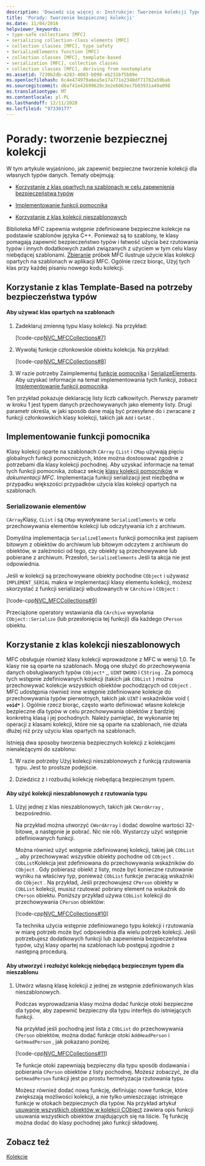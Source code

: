 ```yaml
---
description: 'Dowiedz się więcej o: Instrukcje: Tworzenie kolekcji Type-Safe'
title: 'Porady: tworzenie bezpiecznej kolekcji'
ms.date: 11/04/2016
helpviewer_keywords:
- type-safe collections [MFC]
- serializing collection-class elements [MFC]
- collection classes [MFC], type safety
- SerializeElements function [MFC]
- collection classes [MFC], template-based
- serialization [MFC], collection classes
- collection classes [MFC], deriving from nontemplate
ms.assetid: 7230b2db-4283-4083-b098-eb231bf5b89e
ms.openlocfilehash: 6c4e474979a6ea5e17a771e2340df71782a59bab
ms.sourcegitcommit: d6af41e42699628c3e2e6063ec7b03931a49a098
ms.translationtype: MT
ms.contentlocale: pl-PL
ms.lasthandoff: 12/11/2020
ms.locfileid: "97330177"
---
```

# <a name="how-to-make-a-type-safe-collection"></a>Porady: tworzenie bezpiecznej kolekcji

W tym artykule wyjaśniono, jak zapewnić bezpieczne tworzenie kolekcji dla własnych typów danych. Tematy obejmują:

- [Korzystanie z klas opartych na szablonach w celu zapewnienia bezpieczeństwa typów](#_core_using_template.2d.based_classes_for_type_safety)

- [Implementowanie funkcji pomocnika](#_core_implementing_helper_functions)

- [Korzystanie z klas kolekcji nieszablonowych](#_core_using_nontemplate_collection_classes)

Biblioteka MFC zapewnia wstępnie zdefiniowane bezpieczne kolekcje na podstawie szablonów języka C++. Ponieważ są to szablony, te klasy pomagają zapewnić bezpieczeństwo typów i łatwość użycia bez rzutowania typów i innych dodatkowych zadań związanych z użyciem w tym celu klasy niebędącej szablonami. [Zbieranie](../overview/visual-cpp-samples.md) próbek MFC ilustruje użycie klas kolekcji opartych na szablonach w aplikacji MFC. Ogólnie rzecz biorąc, Użyj tych klas przy każdej pisaniu nowego kodu kolekcji.

## <a name="using-template-based-classes-for-type-safety"></a><a name="_core_using_template.2d.based_classes_for_type_safety"></a> Korzystanie z klas Template-Based na potrzeby bezpieczeństwa typów

#### <a name="to-use-template-based-classes"></a>Aby używać klas opartych na szablonach

1. Zadeklaruj zmienną typu klasy kolekcji. Na przykład:

   [!code-cpp[NVC_MFCCollections#7](codesnippet/cpp/how-to-make-a-type-safe-collection_1.cpp)]

1. Wywołaj funkcje członkowskie obiektu kolekcja. Na przykład:

   [!code-cpp[NVC_MFCCollections#8](codesnippet/cpp/how-to-make-a-type-safe-collection_2.cpp)]

1. W razie potrzeby Zaimplementuj [funkcje pomocnika](reference/collection-class-helpers.md) i [SerializeElements](reference/collection-class-helpers.md#serializeelements). Aby uzyskać informacje na temat implementowania tych funkcji, zobacz [Implementowanie funkcji pomocnika](#_core_implementing_helper_functions).

Ten przykład pokazuje deklarację listy liczb całkowitych. Pierwszy parametr w kroku 1 jest typem danych przechowywanych jako elementy listy. Drugi parametr określa, w jaki sposób dane mają być przesyłane do i zwracane z funkcji członkowskich klasy kolekcji, takich jak `Add` i `GetAt` .

## <a name="implementing-helper-functions"></a><a name="_core_implementing_helper_functions"></a> Implementowanie funkcji pomocnika

Klasy kolekcji oparte na szablonach `CArray` `CList` i `CMap` używają pięciu globalnych funkcji pomocniczych, które można dostosować zgodnie z potrzebami dla klasy kolekcji pochodnej. Aby uzyskać informacje na temat tych funkcji pomocnika, zobacz sekcję [klasy kolekcji pomocników](reference/collection-class-helpers.md) w *dokumentacji MFC*. Implementacja funkcji serializacji jest niezbędna w przypadku większości przypadków użycia klas kolekcji opartych na szablonach.

### <a name="serializing-elements"></a><a name="_core_serializing_elements"></a> Serializowanie elementów

`CArray`Klasy, `CList` i są `CMap` wywoływane `SerializeElements` w celu przechowywania elementów kolekcji lub odczytywania ich z archiwum.

Domyślna implementacja `SerializeElements` funkcji pomocnika jest zapisem bitowym z obiektów do archiwum lub bitowym odczytem z archiwum do obiektów, w zależności od tego, czy obiekty są przechowywane lub pobierane z archiwum. Przesłoń, `SerializeElements` Jeśli ta akcja nie jest odpowiednia.

Jeśli w kolekcji są przechowywane obiekty pochodne `CObject` i używasz `IMPLEMENT_SERIAL` makra w implementacji klasy elementu kolekcji, możesz skorzystać z funkcji serializacji wbudowanych w `CArchive` i `CObject` :

[!code-cpp[NVC_MFCCollections#9](codesnippet/cpp/how-to-make-a-type-safe-collection_3.cpp)]

Przeciążone operatory wstawiania dla `CArchive` wywołania `CObject::Serialize` (lub przesłonięcia tej funkcji) dla każdego `CPerson` obiektu.

## <a name="using-nontemplate-collection-classes"></a><a name="_core_using_nontemplate_collection_classes"></a> Korzystanie z klas kolekcji nieszablonowych

MFC obsługuje również klasy kolekcji wprowadzone z MFC w wersji 1,0. Te klasy nie są oparte na szablonach. Mogą one służyć do przechowywania danych obsługiwanych typów `CObject*` ,, `UINT` `DWORD` i `CString` . Za pomocą tych wstępnie zdefiniowanych kolekcji (takich jak `CObList` ) można przechowywać kolekcje wszystkich obiektów pochodzących od `CObject` . MFC udostępnia również inne wstępnie zdefiniowane kolekcje do przechowywania typów pierwotnych, takich jak `UINT` i wskaźników void ( **`void*`** ). Ogólnie rzecz biorąc, często warto definiować własne kolekcje bezpieczne dla typów w celu przechowywania obiektów z bardziej konkretną klasą i jej pochodnych. Należy pamiętać, że wykonanie tej operacji z klasami kolekcji, które nie są oparte na szablonach, nie działa dłużej niż przy użyciu klas opartych na szablonach.

Istnieją dwa sposoby tworzenia bezpiecznych kolekcji z kolekcjami nienależącymi do szablonu:

1. W razie potrzeby Użyj kolekcji nieszablonowych z funkcją rzutowania typu. Jest to prostsze podejście.

1. Dziedzicz z i rozbuduj kolekcję niebędącą bezpiecznym typem.

#### <a name="to-use-the-nontemplate-collections-with-type-casting"></a>Aby użyć kolekcji nieszablonowych z rzutowania typu

1. Użyj jednej z klas nieszablonowych, takich jak `CWordArray` , bezpośrednio.

   Na przykład można utworzyć `CWordArray` i dodać dowolne wartości 32-bitowe, a następnie je pobrać. Nic nie rób. Wystarczy użyć wstępnie zdefiniowanych funkcji.

   Można również użyć wstępnie zdefiniowanej kolekcji, takiej jak `CObList` ,, aby przechowywać wszystkie obiekty pochodne od `CObject` . `CObList`Kolekcja jest zdefiniowana do przechowywania wskaźników do `CObject` . Gdy pobierasz obiekt z listy, może być konieczne rzutowanie wyniku na właściwy typ, ponieważ `CObList` funkcje zwracają wskaźniki do `CObject` . Na przykład, Jeśli przechowujesz `CPerson` obiekty w `CObList` kolekcji, musisz rzutować pobrany element na wskaźnik do `CPerson` obiektu. Poniższy przykład używa `CObList` kolekcji do przechowywania `CPerson` obiektów:

   [!code-cpp[NVC_MFCCollections#10](codesnippet/cpp/how-to-make-a-type-safe-collection_4.cpp)]

   Ta technika użycia wstępnie zdefiniowanego typu kolekcji i rzutowania w miarę potrzeb może być odpowiednia dla wielu potrzeb kolekcji. Jeśli potrzebujesz dodatkowych funkcji lub zapewnienia bezpieczeństwa typów, użyj klasy opartej na szablonach lub postępuj zgodnie z następną procedurą.

#### <a name="to-derive-and-extend-a-nontemplate-type-safe-collection"></a>Aby utworzyć i rozłożyć kolekcję niebędącą bezpiecznym typem dla nieszablonu

1. Utwórz własną klasę kolekcji z jednej ze wstępnie zdefiniowanych klas nieszablonowych.

   Podczas wyprowadzania klasy można dodać funkcje otoki bezpieczne dla typów, aby zapewnić bezpieczny dla typu interfejs do istniejących funkcji.

   Na przykład jeśli pochodną jest lista z `CObList` do przechowywania `CPerson` obiektów, można dodać funkcje otoki `AddHeadPerson` i `GetHeadPerson` , jak pokazano poniżej.

   [!code-cpp[NVC_MFCCollections#11](codesnippet/cpp/how-to-make-a-type-safe-collection_5.h)]

   Te funkcje otoki zapewniają bezpieczny dla typu sposób dodawania i pobierania `CPerson` obiektów z listy pochodnej. Możesz zobaczyć, że dla `GetHeadPerson` funkcji jest po prostu hermetyzacja rzutowania typu.

   Możesz również dodać nową funkcję, definiując nowe funkcje, które zwiększają możliwości kolekcji, a nie tylko umieszczając istniejące funkcje w otokach bezpiecznych dla typów. Na przykład artykuł [usuwanie wszystkich obiektów w kolekcji CObject](deleting-all-objects-in-a-cobject-collection.md) zawiera opis funkcji usuwania wszystkich obiektów znajdujących się na liście. Tę funkcję można dodać do klasy pochodnej jako funkcji składowej.

## <a name="see-also"></a>Zobacz też

[Kolekcje](collections.md)
